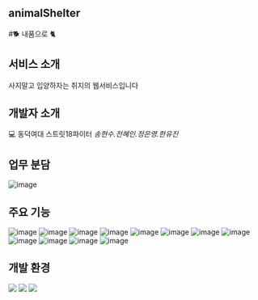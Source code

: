 ## animalShelter
#🐕 내품으로 🐈

## 서비스 소개
사지말고 입양하자는 취지의 웹서비스입니다
## 개발자 소개
💻 동덕여대 스트릿18파이터  _송현수.전혜인.정은영.한유진_

## 업무 분담
![image](https://user-images.githubusercontent.com/78431728/157072229-20a11474-6302-48f2-89fa-901ebfdfef1d.png)

## 주요 기능
![image](https://user-images.githubusercontent.com/78431728/157071217-37c2be7d-ede9-4236-a153-b8d7116dc181.png)
![image](https://user-images.githubusercontent.com/78431728/157071313-77ce0f6f-9266-4acc-bb5e-4769cf7a4fef.png)
![image](https://user-images.githubusercontent.com/78431728/157071389-e207d76b-f149-46e6-9ebf-5d87afbb1da5.png)
![image](https://user-images.githubusercontent.com/78431728/157071475-5ee03f7d-7b36-4b40-8b9b-5645852ca83e.png)
![image](https://user-images.githubusercontent.com/78431728/157071528-51ac5056-b548-47cb-8768-c13ca35e14c1.png)
![image](https://user-images.githubusercontent.com/78431728/157071574-310c1cf6-d886-45af-a056-c5b8aaf1fe0a.png)
![image](https://user-images.githubusercontent.com/78431728/157071667-9e50a388-105e-4cba-b0c8-f0a7c689575f.png)
![image](https://user-images.githubusercontent.com/78431728/157071727-7de44c8c-f1d1-4bb4-b27b-e213362f5a35.png)
![image](https://user-images.githubusercontent.com/78431728/157071851-c93b98d4-009a-4a8b-bf9c-15234b95daf2.png)
![image](https://user-images.githubusercontent.com/78431728/157071907-18bd2529-28cf-4570-806e-e80692b37881.png)
![image](https://user-images.githubusercontent.com/78431728/157071997-13f0eaf8-bed0-44ae-ab74-3ea7409f35fc.png)
![image](https://user-images.githubusercontent.com/78431728/157072061-345bd0d4-96a1-4a38-9752-7226d924c2ab.png)

## 개발 환경
<span>
<img src="https://img.shields.io/badge/Java-007396?style=flat-square&logo=Java&logoColor=white"/> 
<img src="https://img.shields.io/badge/MySql-4479A1?style=flat-square&logo=MySql&logoColor=white"/>
<img src="https://img.shields.io/badge/Eclipse IDE-2C2255?style=flat-square&logo=Eclipse IDE&logoColor=white"/>
</span>
